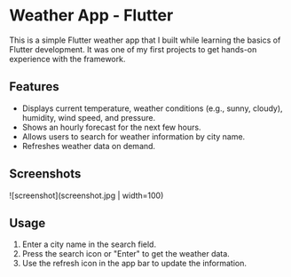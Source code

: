 # Weather App - Flutter

This is a simple Flutter weather app that I built while learning the basics of Flutter development. It was one of my first projects to get hands-on experience with the framework. 

## Features

- Displays current temperature, weather conditions (e.g., sunny, cloudy), humidity, wind speed, and pressure.
- Shows an hourly forecast for the next few hours.
- Allows users to search for weather information by city name.
- Refreshes weather data on demand.

## Screenshots

![screenshot](screenshot.jpg | width=100)

## Usage

1. Enter a city name in the search field.
2. Press the search icon or "Enter" to get the weather data.
3. Use the refresh icon in the app bar to update the information.


